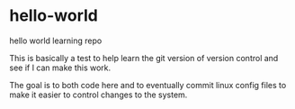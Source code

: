 hello-world
===========

hello world learning repo

This is basically a test to help learn the git version of version control and see if I can make this work.

The goal is to both code here and to eventually commit linux config files to make it easier to control changes to the system.
